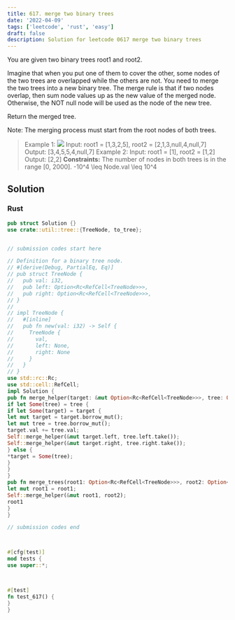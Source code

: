 ```yaml
---
title: 617. merge two binary trees
date: '2022-04-09'
tags: ['leetcode', 'rust', 'easy']
draft: false
description: Solution for leetcode 0617 merge two binary trees
---
```




You are given two binary trees root1 and root2.

Imagine that when you put one of them to cover the other, some nodes of the two trees are overlapped while the others are not. You need to merge the two trees into a new binary tree. The merge rule is that if two nodes overlap, then sum node values up as the new value of the merged node. Otherwise, the NOT null node will be used as the node of the new tree.

Return the merged tree.

Note: The merging process must start from the root nodes of both trees.



>   Example 1:
>   ![](https://assets.leetcode.com/uploads/2021/02/05/merge.jpg)
>   Input: root1 <TeX>=</TeX> [1,3,2,5], root2 <TeX>=</TeX> [2,1,3,null,4,null,7]
>   Output: [3,4,5,5,4,null,7]
>   Example 2:
>   Input: root1 <TeX>=</TeX> [1], root2 <TeX>=</TeX> [1,2]
>   Output: [2,2]
**Constraints:**
>   	The number of nodes in both trees is in the range [0, 2000].
>   	-10^4 <TeX>\leq</TeX> Node.val <TeX>\leq</TeX> 10^4


## Solution


### Rust
```rust
pub struct Solution {}
use crate::util::tree::{TreeNode, to_tree};


// submission codes start here

// Definition for a binary tree node.
// #[derive(Debug, PartialEq, Eq)]
// pub struct TreeNode {
//   pub val: i32,
//   pub left: Option<Rc<RefCell<TreeNode>>>,
//   pub right: Option<Rc<RefCell<TreeNode>>>,
// }
//
// impl TreeNode {
//   #[inline]
//   pub fn new(val: i32) -> Self {
//     TreeNode {
//       val,
//       left: None,
//       right: None
//     }
//   }
// }
use std::rc::Rc;
use std::cell::RefCell;
impl Solution {
pub fn merge_helper(target: &mut Option<Rc<RefCell<TreeNode>>>, tree: Option<Rc<RefCell<TreeNode>>>) {
if let Some(tree) = tree {
if let Some(target) = target {
let mut target = target.borrow_mut();
let mut tree = tree.borrow_mut();
target.val += tree.val;
Self::merge_helper(&mut target.left, tree.left.take());
Self::merge_helper(&mut target.right, tree.right.take());
} else {
*target = Some(tree);
}
}
}
pub fn merge_trees(root1: Option<Rc<RefCell<TreeNode>>>, root2: Option<Rc<RefCell<TreeNode>>>) -> Option<Rc<RefCell<TreeNode>>> {
let mut root1 = root1;
Self::merge_helper(&mut root1, root2);
root1
}
}

// submission codes end



#[cfg(test)]
mod tests {
use super::*;



#[test]
fn test_617() {
}
}

```
